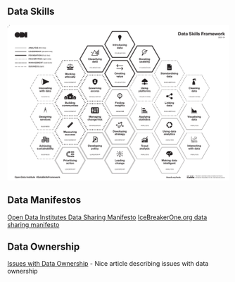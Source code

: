 
## Data Skills

<img width="800" src="./images/ODI-DataSkillsFramework.png"/>


## Data Manifestos

[Open Data Institutes Data Sharing Manifesto](https://theodi.org/article/engineering-data-for-the-public-good-a-manifesto)
[IceBreakerOne.org data sharing manifesto](https://icebreakerone.org/sharing-data-supporting-the-odi-manifesto/)

## Data Ownership

[Issues with Data Ownership](https://theodi.org/article/how-do-we-own-data/) - Nice article describing issues with data ownership



